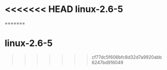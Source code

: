 <<<<<<< HEAD
linux-2.6-5
===========
=======
# linux-2.6-5
>>>>>>> cf77dc5f606bfc8d32d7a9920abb6247bd916049
